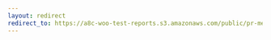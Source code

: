 ```yaml
---
layout: redirect
redirect_to: https://a8c-woo-test-reports.s3.amazonaws.com/public/pr-merge/45818/api/index.html
---
```

